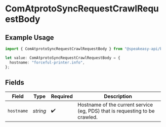 # ComAtprotoSyncRequestCrawlRequestBody

## Example Usage

```typescript
import { ComAtprotoSyncRequestCrawlRequestBody } from "@speakeasy-api/bluesky/models/operations";

let value: ComAtprotoSyncRequestCrawlRequestBody = {
  hostname: "forceful-printer.info",
};
```

## Fields

| Field                                                                       | Type                                                                        | Required                                                                    | Description                                                                 |
| --------------------------------------------------------------------------- | --------------------------------------------------------------------------- | --------------------------------------------------------------------------- | --------------------------------------------------------------------------- |
| `hostname`                                                                  | *string*                                                                    | :heavy_check_mark:                                                          | Hostname of the current service (eg, PDS) that is requesting to be crawled. |